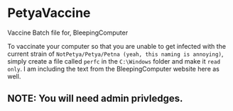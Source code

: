 # PetyaVaccine
Vaccine Batch file for, BleepingComputer

To vaccinate your computer so that you are unable to get infected with the current strain of `NotPetya/Petya/Petna (yeah, this naming is annoying)`, simply create a file called `perfc` in the `C:\Windows` folder and make it `read only`. I am including the text from the BleepingComputer website here as well. 

## NOTE: You will need admin privledges.  
